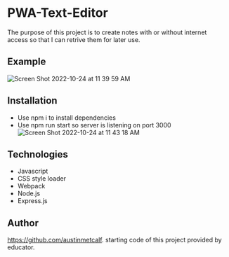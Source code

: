 # PWA-Text-Editor
The purpose of this project is to create notes with or without internet access so that I can retrive them for later use.

## Example
![Screen Shot 2022-10-24 at 11 39 59 AM](https://user-images.githubusercontent.com/107006987/197590784-394cd865-114c-4619-9ac2-c1da290473a6.png)

## Installation
- Use npm i to install dependencies
- Use npm run start so server is listening on port 3000
![Screen Shot 2022-10-24 at 11 43 18 AM](https://user-images.githubusercontent.com/107006987/197591405-11ab25e9-9889-4c13-9030-f13f3f857f33.png)

## Technologies
- Javascript
- CSS style loader
- Webpack
- Node.js
- Express.js

## Author
https://github.com/austinmetcalf. starting code of this project provided by educator.
